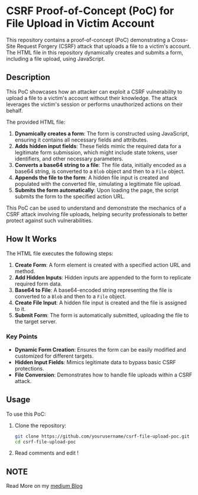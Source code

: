 # CSRF Proof-of-Concept (PoC) for File Upload in Victim Account

This repository contains a proof-of-concept (PoC) demonstrating a Cross-Site Request Forgery (CSRF) attack that uploads a file to a victim's account. The HTML file in this repository dynamically creates and submits a form, including a file upload, using JavaScript.

## Description

This PoC showcases how an attacker can exploit a CSRF vulnerability to upload a file to a victim's account without their knowledge. The attack leverages the victim's session or performs unauthorized actions on their behalf.

The provided HTML file:
1. **Dynamically creates a form**: The form is constructed using JavaScript, ensuring it contains all necessary fields and attributes.
2. **Adds hidden input fields**: These fields mimic the required data for a legitimate form submission, which might include state tokens, user identifiers, and other necessary parameters.
3. **Converts a base64 string to a file**: The file data, initially encoded as a base64 string, is converted to a `Blob` object and then to a `File` object.
4. **Appends the file to the form**: A hidden file input is created and populated with the converted file, simulating a legitimate file upload.
5. **Submits the form automatically**: Upon loading the page, the script submits the form to the specified action URL.

This PoC can be used to understand and demonstrate the mechanics of a CSRF attack involving file uploads, helping security professionals to better protect against such vulnerabilities.

## How It Works

The HTML file executes the following steps:

1. **Create Form**: A form element is created with a specified action URL and method.
2. **Add Hidden Inputs**: Hidden inputs are appended to the form to replicate required form data.
3. **Base64 to File**: A base64-encoded string representing the file is converted to a `Blob` and then to a `File` object.
4. **Create File Input**: A hidden file input is created and the file is assigned to it.
5. **Submit Form**: The form is automatically submitted, uploading the file to the target server.

### Key Points
- **Dynamic Form Creation**: Ensures the form can be easily modified and customized for different targets.
- **Hidden Input Fields**: Mimics legitimate data to bypass basic CSRF protections.
- **File Conversion**: Demonstrates how to handle file uploads within a CSRF attack.

## Usage

To use this PoC:
1. Clone the repository:
   ```sh
   git clone https://github.com/yourusername/csrf-file-upload-poc.git
   cd csrf-file-upload-poc
2. Read comments and edit !


## NOTE

Read More on my [medium Blog](https://medium.com/@mchklt/self-xss-via-filename-csrf-on-contact-us-multipart-data-form-f852dd539547)
